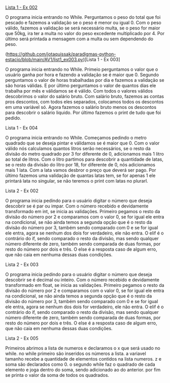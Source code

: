 
[Lista 1 - Ex 002](https://github.com/jotaquissak/paradigmas-python-estacio/blob/main/AV1/list1_ex002.py)

  O programa inicia entrando no While. Perguntamos o peso do total que foi pescado e fazemos a validação se o peso é menor ou igual 0. Com o peso válido, fazemos a validação se será necessário multa, se o peso for maior que 50kg, ira ter a multa no valor do peso excedente multiplicado por 4. Por último será printada a mensagem com a multa ou sem dependendo do peso.
  
(https://github.com/jotaquissak/paradigmas-python-estacio/blob/main/AV1/list1_ex003.py)[Lista 1 - Ex 003]
  
  O programa inicia entrando no While. Primeio perguntamos o valor que o usuário ganha por hora e fazendo a validação se é maior que 0. Segundo perguntamos o valor de horas trabalhadas por dia e fazemos a validação se são horas válidas. E por último perguntamos o valor de quantos dias ele trabalha por mês e válidamos se é válido. Com todos o valores válidos descobrimos o valor do salário bruto. Com salário bruto, fazemos as contas pros descontos, com todos eles separados, colocamos todos os descontos em uma variável só. Agora fazemos o salário bruto menos os descontos para descobrir o salário liquido. Por último fazemos o print de tudo que foi pedido.
  
Lista 1 - Ex 004

  O programa inicia entrando no While. Começamos pedindo o metro quadrado que se deseja pintar e válidamos se é maior que 0. Com o valor válido nós calculamos quantos litros serão necessários, se o resto da divisão do metro quadrado por 3 for diferente de 0, adicionamos mais 1 litro ao total de litros. Com o litro partimos para descobrir a quantidade de latas, se o resto da divisão do litro por 18, for diferente de 0, nós adicionamos mais 1 lata. Com a lata vamos desbror o preço que deverá ser pago. Por último fazemos uma validação de quantas latas tem, se for apenas 1 ele printará lata no singular, se não teremos o print com latas no plurarl.
  
Lista 2 - Ex 002

  O programa inicia pedindo para o usuário digitar o número que deseja descobrir se é par ou impar. Com o número recebido e devidamente transformado em int, se inicia as validações. Primeiro pegamos o resto da divisão do número por 2 e comparamos com o valor 0, se for igual ele entra na condicional, se não ainda temos a segunda opção que é o resto da divisão do número por 3, também sendo comparado com 0 e se for igual ele entra, agora se nenhum dos dois for verdadeiro, ele não entra. O elif é o contrário do if, sendo comparado o resto da divisão, mas sendo qualquer número diferente de zero, também sendo comparada de duas formas, por resto do número por dois e três. O else é a resposta caso de algum erro, que não caia em nenhuma dessas duas condições.
  
Lista 2 - Ex 003

  O programa inicia pedindo para o usuário digitar o número que deseja descobrir se é decimal ou inteiro. Com o número recebido e devidamente transformado em float, se inicia as validações. Primeiro pegamos o resto da divisão do número por 2 e comparamos com o valor 0, se for igual ele entra na condicional, se não ainda temos a segunda opção que é o resto da divisão do número por 3, também sendo comparado com 0 e se for igual ele entra, agora se nenhum dos dois for verdadeiro, ele não entra. O elif é o contrário do if, sendo comparado o resto da divisão, mas sendo qualquer número diferente de zero, também sendo comparada de duas formas, por resto do número por dois e três. O else é a resposta caso de algum erro, que não caia em nenhuma dessas duas condições.
  
Lista 2 - Ex 005

  Primeiros abrimos a lista de numeros e declaramos o x que será usado no while. no while primeiro são inseridos os números a lista. a variavel tamanho recebe a quantidade de elementos contidos na lista numeros. z e soma são declarados como 0. o segundo while faz o quadrado de cada elemento e joga dentro do soma, sendo adicionado ao do anterior. por fim se printa o valor da soma de todos os quadrados.

